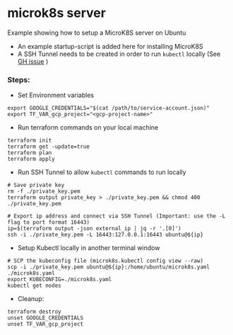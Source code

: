 # microk8s server
Example showing how to setup a MicroK8S server on Ubuntu
- An example startup-script is added here for installing MicroK8S
- A SSH Tunnel needs to be created in order to run `kubectl` locally (See [GH issue](https://github.com/ubuntu/microk8s/issues/421) )

### Steps:
- Set Environment variables
```
export GOOGLE_CREDENTIALS="$(cat /path/to/service-account.json)"
export TF_VAR_gcp_project="<gcp-project-name>"
```

- Run terraform commands on your local machine
```
terraform init
terraform get -update=true
terraform plan
terraform apply
```
- Run SSH Tunnel to allow `kubectl` commands to run locally
```
# Save private key
rm -f ./private_key.pem
terraform output private_key > ./private_key.pem && chmod 400 ./private_key.pem

# Export ip address and connect via SSH Tunnel (Important: use the -L flag to port format 16443)
ip=$(terraform output -json external_ip | jq -r '.[0]')
ssh -i ./private_key.pem -L 16443:127.0.0.1:16443 ubuntu@${ip}
```

- Setup Kubectl locally in another terminal window
```
# SCP the kubeconfig file (microk8s.kubectl config view --raw)
scp -i ./private_key.pem ubuntu@${ip}:/home/ubuntu/microk8s.yaml ./microk8s.yaml
export KUBECONFIG=./microk8s.yaml
kubectl get nodes
```

- Cleanup:
```
terraform destroy
unset GOOGLE_CREDENTIALS
unset TF_VAR_gcp_project
```

